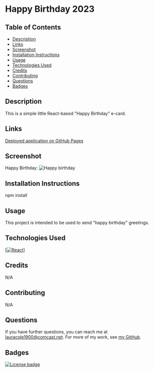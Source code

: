 # Happy Birthday 2023

## Table of Contents

- [Description](#description)
- [Links](#links)
- [Screenshot](#screenshot)
- [Installation Instructions](#installation-instructions)
- [Usage](#usage)
- [Technologies Used](#technologies-used)
- [Credits](#credits)
- [Contributing](#contributing)
- [Questions](#questions)
- [Badges](#badges)

## Description

This is a simple little React-based "Happy Birthday" e-card.

## Links

[Deployed application on GitHub Pages](https://lauracole1900.github.io/bday-card-2024/)

## Screenshot

Happy Birthday:
![Happy birthday](./images/happy-bday-2024.png)

## Installation Instructions

npm install

## Usage

This project is intended to be used to send "happy birthday" greetings.

## Technologies Used

[[![React](https://img.shields.io/badge/built%20with-React-61dbfb)](https://reactjs.org/)]

## Credits

N/A

## Contributing

N/A

## Questions

If you have further questions, you can reach me at lauracole1900@comcast.net. For more of my work, see [my GitHub](https://github.com/LauraCole1900).

## Badges

[![License badge](https://img.shields.io/badge/license-MIT-FFD700)](./LICENSE)
